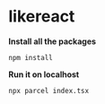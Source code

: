 # likereact

**Install all the packages**
```
npm install
```
**Run it on localhost**
```
npx parcel index.tsx
```
